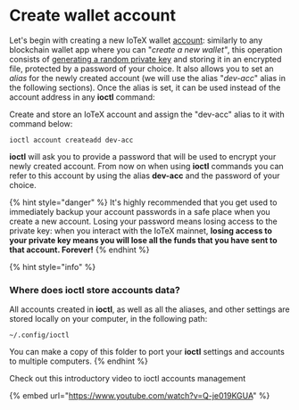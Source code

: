 # Create wallet account

Let's begin with creating a new IoTeX wallet [account](../../../dapp-development/basic-concepts/accounts.md): similarly to any blockchain wallet app where you can "_create a new wallet"_, this operation consists of [generating a random private key](../../../dapp-development/basic-concepts/accounts-cryptography.md) and storing it in an encrypted file, protected by a password of your choice. It also allows you to set an _alias_ for the newly created account (we will use the alias "_dev-acc_" alias in the following sections). Once the alias is set, it can be used instead of the account address in any **ioctl** command:

Create and store an IoTeX account and assign the "dev-acc" alias to it with command below:

```
ioctl account createadd dev-acc
```

**ioctl** will ask you to provide a password that will be used to encrypt your newly created account. From now on when using **ioctl** commands you can refer to this account by using the alias **dev-acc** and the password of your choice.

{% hint style="danger" %}
It's highly recommended that you get used to immediately backup your account passwords in a safe place when you create a new account. Losing your password means losing access to the private key: when you interact with the IoTeX mainnet, **losing access to your private key means you will lose all the funds that you have sent to that account. Forever!**
{% endhint %}

{% hint style="info" %}
### Where does ioctl store accounts data?

All accounts created in **ioctl**, as well as all the aliases, and other settings are stored locally on your computer, in the following path:

`~/.config/ioctl`

You can make a copy of this folder to port your **ioctl** settings and accounts to multiple computers.
{% endhint %}

Check out this introductory video to ioctl accounts management

{% embed url="https://www.youtube.com/watch?v=Q-je019KGUA" %}
